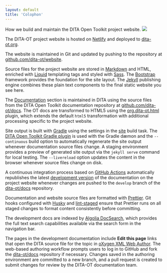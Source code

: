 ```yaml
---
layout: default
title: 'Colophon'
---
```


<p class="lead">How we build and maintain the DITA Open Toolkit project website.
  <a href="https://www.netlify.com" class="align-text-bottom float-right">
    <img src="https://www.netlify.com/img/global/badges/netlify-color-accent.svg"/>
  </a>
</p>

The DITA-OT project website is hosted on [Netlify][1] and deployed to [dita-ot.org][2].

The website is maintained in Git and updated by pushing to the repository at [github.com/dita-ot/website][3].

Source files for the project website are stored in [Markdown][4] and HTML, enriched with [Liquid][5] templating tags and styled with [Sass][6]. The [Bootstrap][7] framework provides the foundation for the site layout. The [Jekyll][8] publishing engine combines these plain text components to the final static website you see here.

The [Documentation][9] section is maintained in DITA using the source files from the DITA Open Toolkit documentation repository at [github.com/dita-ot/docs][10]. The OT docs are transformed to HTML5 using the [org.dita-ot.html][11] plugin, which extends the default `html5` transformation with additional processing specific to the project website.

Site output is built with [Gradle][12] using the settings in the [site][13] build task. The [DITA Open Toolkit Gradle plugin][14] is used with the Gradle dæmon and the `--continuous` build option to automatically regenerate the site output whenever documentation source files change. A staging environment provides a preview of generated site output via the `jekyll serve` command for local testing. The `--livereload` option updates the content in the browser whenever source files change on disk.

A continuous integration process based on [GitHub Actions][15] automatically republishes the latest [development version][9] of the documentation on the project website whenever changes are pushed to the `develop` branch of the [dita-ot/docs][10] repository.

Documentation and website source files are formatted with [Prettier][16]. Git hooks configured with [Husky][17] and [lint-staged][18] ensure that Prettier runs on all staged changes to format content consistently before committing.

The development docs are indexed by [Algolia DocSearch][19], which provides the full text search capabilities available via the search form in the navigation bar.

The pages in the development documentation include **Edit this page** links that open the DITA source file for the topic in [oXygen XML Web Author][20]. The web-based authoring workflow prompts users to log in to GitHub and fork the [dita-ot/docs][10] repository if necessary. Changes saved in the authoring environment are committed to a new branch, and a pull request is created to submit changes for review by the DITA-OT documentation team.

[1]: https://www.netlify.com
[2]: https://www.dita-ot.org
[3]: https://github.com/dita-ot/website
[4]: https://daringfireball.net/projects/markdown/
[5]: https://github.com/Shopify/liquid/wiki
[6]: https://sass-lang.com
[7]: https://getbootstrap.com
[8]: https://jekyllrb.com
[9]: https://www.dita-ot.org/dev/
[10]: https://github.com/dita-ot/docs
[11]: https://github.com/dita-ot/org.dita-ot.html
[12]: https://gradle.org
[13]: https://github.com/dita-ot/docs/blob/develop/build.gradle#L172-L188
[14]: https://github.com/eerohele/dita-ot-gradle
[15]: https://github.com/features/actions
[16]: https://prettier.io
[17]: https://github.com/typicode/husky
[18]: https://github.com/okonet/lint-staged
[19]: https://docsearch.algolia.com
[20]: https://www.oxygenxml.com/webauthor/
